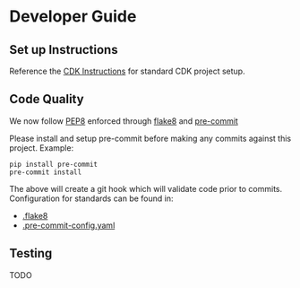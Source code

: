 # Developer Guide

## Set up Instructions

Reference the [CDK Instructions](./cdk_instructions.md) for standard CDK project setup.

## Code Quality

We now follow [PEP8](https://www.python.org/dev/peps/pep-0008/) enforced through [flake8](https://flake8.pycqa.org/en/latest/) and [pre-commit](https://pre-commit.com/)

Please install and setup pre-commit before making any commits against this project. Example:

```{bash}
pip install pre-commit
pre-commit install
```

The above will create a git hook which will validate code prior to commits. Configuration for standards can be found in:

* [.flake8](../.flake8)
* [.pre-commit-config.yaml](../.pre-commit-config.yaml)

## Testing

TODO
